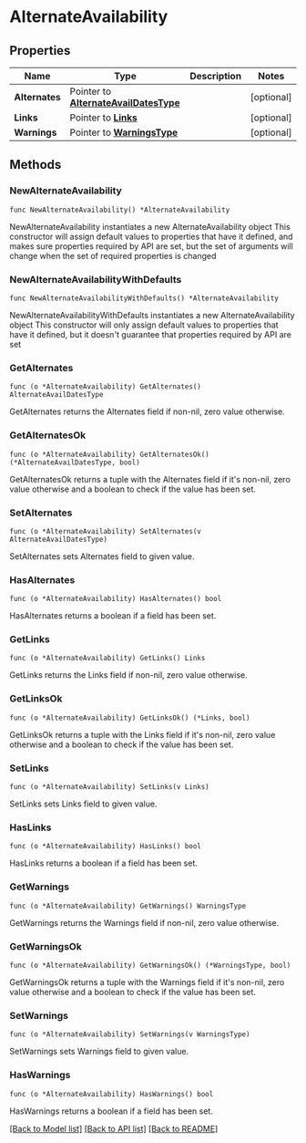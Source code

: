 # AlternateAvailability

## Properties

Name | Type | Description | Notes
------------ | ------------- | ------------- | -------------
**Alternates** | Pointer to [**AlternateAvailDatesType**](AlternateAvailDatesType.md) |  | [optional] 
**Links** | Pointer to [**Links**](Links.md) |  | [optional] 
**Warnings** | Pointer to [**WarningsType**](WarningsType.md) |  | [optional] 

## Methods

### NewAlternateAvailability

`func NewAlternateAvailability() *AlternateAvailability`

NewAlternateAvailability instantiates a new AlternateAvailability object
This constructor will assign default values to properties that have it defined,
and makes sure properties required by API are set, but the set of arguments
will change when the set of required properties is changed

### NewAlternateAvailabilityWithDefaults

`func NewAlternateAvailabilityWithDefaults() *AlternateAvailability`

NewAlternateAvailabilityWithDefaults instantiates a new AlternateAvailability object
This constructor will only assign default values to properties that have it defined,
but it doesn't guarantee that properties required by API are set

### GetAlternates

`func (o *AlternateAvailability) GetAlternates() AlternateAvailDatesType`

GetAlternates returns the Alternates field if non-nil, zero value otherwise.

### GetAlternatesOk

`func (o *AlternateAvailability) GetAlternatesOk() (*AlternateAvailDatesType, bool)`

GetAlternatesOk returns a tuple with the Alternates field if it's non-nil, zero value otherwise
and a boolean to check if the value has been set.

### SetAlternates

`func (o *AlternateAvailability) SetAlternates(v AlternateAvailDatesType)`

SetAlternates sets Alternates field to given value.

### HasAlternates

`func (o *AlternateAvailability) HasAlternates() bool`

HasAlternates returns a boolean if a field has been set.

### GetLinks

`func (o *AlternateAvailability) GetLinks() Links`

GetLinks returns the Links field if non-nil, zero value otherwise.

### GetLinksOk

`func (o *AlternateAvailability) GetLinksOk() (*Links, bool)`

GetLinksOk returns a tuple with the Links field if it's non-nil, zero value otherwise
and a boolean to check if the value has been set.

### SetLinks

`func (o *AlternateAvailability) SetLinks(v Links)`

SetLinks sets Links field to given value.

### HasLinks

`func (o *AlternateAvailability) HasLinks() bool`

HasLinks returns a boolean if a field has been set.

### GetWarnings

`func (o *AlternateAvailability) GetWarnings() WarningsType`

GetWarnings returns the Warnings field if non-nil, zero value otherwise.

### GetWarningsOk

`func (o *AlternateAvailability) GetWarningsOk() (*WarningsType, bool)`

GetWarningsOk returns a tuple with the Warnings field if it's non-nil, zero value otherwise
and a boolean to check if the value has been set.

### SetWarnings

`func (o *AlternateAvailability) SetWarnings(v WarningsType)`

SetWarnings sets Warnings field to given value.

### HasWarnings

`func (o *AlternateAvailability) HasWarnings() bool`

HasWarnings returns a boolean if a field has been set.


[[Back to Model list]](../README.md#documentation-for-models) [[Back to API list]](../README.md#documentation-for-api-endpoints) [[Back to README]](../README.md)



